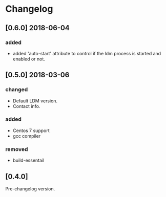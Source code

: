 # Changelog

## [0.6.0] 2018-06-04
### added
- added 'auto-start' attribute to control if the ldm process is started and enabled or not.

## [0.5.0] 2018-03-06
### changed
- Default LDM version.
- Contact info.

### added
- Centos 7 support
- gcc compiler

### removed
- build-essentail 

## [0.4.0]
Pre-changelog version.
